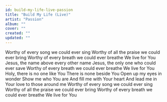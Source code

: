 ```yaml
---
id: build-my-life-live-passion
title: "Build My Life (Live)"
artist: "Passion"
album: ""
cover: ""
created: ""
updated: ""
---
```


Worthy of every song we could ever sing
Worthy of all the praise we could ever bring
Worthy of every breath we could ever breathe
We live for You
Jesus, the name above every other name
Jesus, the only one who could ever save
Worthy of every breath we could ever breathe
We live for You
Holy, there is no one like You
There is none beside You
Open up my eyes in wonder
Show me who You are
And fill me with Your heart
And lead me in Your love to those around me
Worthy of every song we could ever sing
Worthy of all the praise we could ever bring
Worthy of every breath we could ever breathe
We live for You